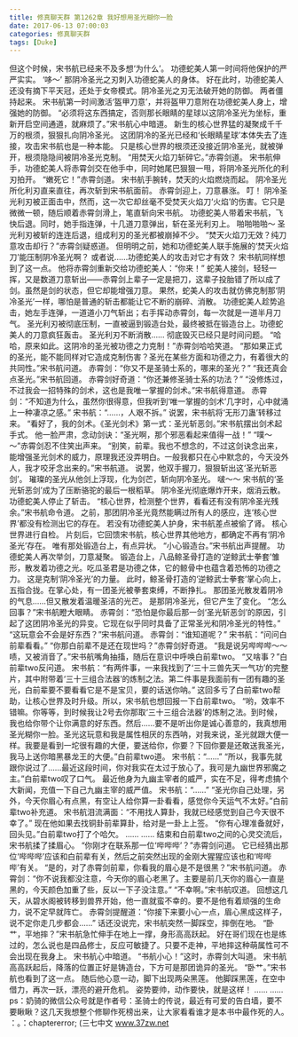```yaml
---
title: 修真聊天群 第1262章 我好想用圣光糊你一脸
date: 2017-06-13 07:00:03
categories: 修真聊天群
tags: [Duke]
---
```


但这个时候，宋书航已经来不及多想‘为什么’。
功德蛇美人第一时间将他保护的严严实实。
‘哆～’
那阴冷圣光之刃刺入功德蛇美人的身体。
好在此时，功德蛇美人还没有摘下平天冠，还处于女帝模式。阴冷圣光之刃无法破开她的防御。
两者僵持起来。
宋书航第一时间激活‘盔甲刀意’，并将盔甲刀意附在功德蛇美人身上，增强她的防御。
“必须将这东西搞定，否则那长眼睛的星球以这阴冷圣光为坐标，重新开启空间通道，就麻烦了。”宋书航心中暗道。
新生的核心世界猛的凝聚成千千万的根须，狠狠扎向阴冷圣光。
这团阴冷的圣光已经和‘长眼睛星球’本体失去了连接，攻击宋书航也是一种本能。
只是核心世界的根须还没接近阴冷圣光，就被弹开，根须隐隐间被阴冷圣光克制。
“用焚天火焰刀斩碎它。”赤霄剑道。
宋书航伸手，功德蛇美人将赤霄剑交在他手中，同时她尾巴狠狠一甩，将阴冷圣光所化的利刃拍开。
“嫩死它！”赤霄剑道。
宋书航手腕转，焚天的火焰燃烧而起。
阴冷圣光所化利刃直来直往，再次斩到宋书航面前。
赤霄剑迎上，刀意暴涨。
叮！
阴冷圣光利刃被正面击中，然而，这一次它却丝毫不受焚天火焰刀‘火焰’的伤害。它只是微微一顿，随后顺着赤霄剑滑上，笔直斩向宋书航。
功德蛇美人带着宋书航，飞快后退。同时，她手指连弹，十几道刀意弹出，斩在圣光利刃上。
啪啪啪啪～
圣光利刃被斩的连连后退，组成利刃的圣光都被崩掉不少。
“焚天火焰刀无效？纯刀意攻击却行？”赤霄剑疑惑道。
但明明之前，她和功德蛇美人联手施展的‘焚天火焰刀’能压制阴冷圣光啊？
或者说……功德蛇美人的攻击对它才有效？
宋书航同样想到了这一点。
他将赤霄剑重新交给功德蛇美人：“你来！”
蛇美人接剑，轻轻一挥，又是数道刀意斩出——赤霄剑上辈子一定是把刀，这辈子投胎错了所以成了剑。虽然是剑的状态，但它却能增强刀意。
果然，蛇美人的攻击就仿佛克制那‘阴冷圣光’一样，哪怕是普通的斩击都能让它不断的崩碎、消散。
功德蛇美人趁势追击，她左手连弹，一道道小刀气斩出；右手挥动赤霄剑，每一次就是一道半月刀气。
圣光利刃被彻底压制，一直被逼到锻造台处，最终被抵在锻造台上。功德蛇美人的刀意疯狂轰击。
圣光利刃不断消散……
彻底毁灭已经只是时间问题。
“哈哈，原来如此。这阴冷的圣光被功德之力克制！”赤霄剑哈哈笑道。
“那如果正式的圣光，能不能同样对它造成克制伤害？圣光在某些方面和功德之力，有着很大的共同性。”宋书航问道。
赤霄剑：“你又不是圣骑士系的，哪来的圣光？”
“我还真会点圣光。”宋书航回道。
赤霄剑好奇道：“你还兼修圣骑士系的功法？”
“没修炼过，不过我会一招特殊的剑术，这也是我唯一掌握的剑术。”宋书航得意道。
赤霄剑：“不知道为什么，虽然你很得意，但我听到‘唯一掌握的剑术’几字时，心中就涌上一种凄凉之感。”
宋书航：“……，人艰不拆。”
说罢，宋书航将‘无形刀蛊’转移过来。
“看好了，我的剑术。《圣光剑术》第一式：圣光斩恶剑。”宋书航摆出剑术起手式。
他一脸严肃，念动剑诀：“圣光啊，那个邪恶看起来值得一战！”
“噗～～”赤霄剑忍不住笑出声来。
“别笑，前辈。我也不想念的，不过这剑诀念出来，能增强圣光剑术的威力，原理我还没弄明白。一般我都只在心中默念的，今天没外人，我才咬牙念出来的。”宋书航道。
说罢，他双手握刀，狠狠斩出这‘圣光斩恶剑’。
璀璨的圣光从他剑上浮现，化为剑芒，斩向阴冷圣光。
啵～～
宋书航的‘圣光斩恶剑’成为了压断骆驼的最后一根稻草。
阴冷圣光彻底爆炸开来，烟消云散。
功德蛇美人停止了斩击。
“核心世界，检测整个世界，看看还有没有阴冷圣光残余。”宋书航命令道。
之前，那团阴冷圣光竟然能瞒过所有人的感应，连‘核心世界’都没有检测出它的存在。
若没有功德蛇美人护身，宋书航差点被偷了肾。
核心世界进行自检。
片刻后，它回馈宋书航，核心世界其他地方，都确定不再有‘阴冷圣光’存在。
唯有那处锻造台上，有点异状。
“小心锻造台。”宋书航出声提醒。
功德蛇美人再次举剑，刀意凝聚。
锻造台上，八品鲸圣骨打造的‘逆鲸武士拳套’雏形，散发着功德之光。吃瓜圣君是功德之体，它的鲸骨中也蕴含着恐怖的功德之力。
这是克制‘阴冷圣光’的力量。
此时，鲸圣骨打造的‘逆鲸武士拳套’掌心向上，五指合拢。在掌心处，有一团圣光被拳套束缚，不断挣扎。
那团圣光散发着阴冷的气息……但又散发着温暖圣洁的光芒。
是那阴冷圣光，但它产生了变化。
“怎么回事？”宋书航瞪大眼睛。
赤霄剑：“恐怕是你最后那一剑‘圣光斩恶剑’的原因，引起了这团阴冷圣光的异变。它现在似乎同时具备了正常圣光和阴冷圣光的特性。”
“这玩意会不会是好东西？”宋书航问道。
赤霄剑：“谁知道呢？”
宋书航：“问问白前辈看看。”
“你那白前辈不是还在现世吗？”赤霄剑好奇道。
“我是说另哔哔哔～～啧，又被消音了。”宋书航嘴角抽搐，随后在意识中呼唤白前辈two。
“又啥事？”白前辈two反问道。
宋书航：“有两件事，一来我找到了‘三十三兽先天一气功’的完整片，其中附带着‘三十三组合法器’的炼制之法。第二件事是我面前有一团有趣的圣光，白前辈要不要看看它是不是宝贝，要的话送你呐。”
这回多亏了白前辈two帮助，让核心世界及时升级。所以，宋书航也想回报一下白前辈two。
“哟，效率不错嘛。你等等，到时候我让2号去你那取‘三十三组合法器’的炼制之法。到时候，我也给你带个让你满意的好东西。然后……要不是听出你是诚心善意的，我真想用圣光糊你一脸。圣光这玩意和我是属性相厌的东西呐，对我来说，圣光就跟大便一样。我要是看到一坨很有趣的大便，要送给你，你要？下回你要是还敢送我圣光，我马上送你暗黑暴龙王的大便。”白前辈two道。
宋书航：“……”
“所以，我事先就跟你说过了……最近这段时间，你对我实在太过于放心了。我可是九幽世界邪魔之主。”白前辈two叹了口气。
最近他身为九幽主宰者的威严，实在不足，得考虑搞个大新闻，充值一下自己九幽主宰的威严值。
宋书航：“……”
“圣光你自己处理，另外，今天你眉心有点黑，有空让人给你算一卦看看，感觉你今天运气不太好。”白前辈two补充道。
宋书航泪流满面：“不用找人算卦，我就已经感觉到自己今天很不幸了。”
现在他如果去找铜卦前辈算卦，给对是一卦上上签。
“你有心理准备就好，回头见。”白前辈two打了个哈欠。
……
……
结束和白前辈two之间的心灵交流后，宋书航揉了揉眉心。
“你刚才在联系那一位‘哔哔哔’？”赤霄剑问道。
它已经猜出那位‘哔哔哔’应该和白前辈有关，然后之前突然出现的金刚大猩猩应该也和‘哔哔哔’有关。
“是的，对了赤霄剑前辈，你看我的眉心是不是很黑？”宋书航问道。
赤霄剑：“你不说我都没注意，今天你的眉心老黑了。主要是前几天你的眉心一直是黑的，今天颜色加重了些，反以一下子没注意。”
“不幸啊。”宋书航叹道。
回想这几天，从碧水阁被转移到兽界开始，他一直就蛮不幸的。要不是他有着顽强的生命力，说不定早就阵亡。
赤霄剑提醒道：“你接下来要小心一点，眉心黑成这样子，说不定你走几步都会……”
话还没说完，宋书航突然一脚踩空，摔倒在地。
“卧艹，平地摔？”宋书航急忙伸手在地上一撑，身形高高跃起。
好在哥们现在也是练过的，怎么说也是四品修士，反应可敏捷了。只要不走神，平地摔这种萌属性可不会出现在我身上。
宋书航心中暗道。
“书航小心！”这时，赤霄剑大叫道。
宋书航高高跃起后，降落的位置正好是铸造台，下方可是那团诡异的圣光。
“卧艹。”宋书航也看到了这一点。
随后他心意一动，脚下出现两朵黑莲。
他脚踩黑莲，在空中借力，再次一跃，漂亮的避开危机。
姿势要帅，动作要快，就是这样！
……
……
ps：奶骑的微信公众号就是作者号：圣骑士的传说，最近有可爱的告白墙，要不要瞅瞅？这几天我想整个修聊作死榜出来，让大家看看谁才是本书中最作死的人。
：。：chaptererror;
(三七中文 www.37zw.net